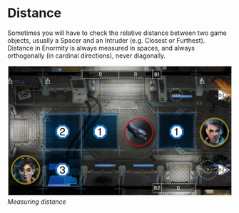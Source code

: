 # Distance

Sometimes you will have to check the
relative distance between two game
objects, usually a Spacer and an Intruder (e.g. Closest or Furthest). Distance in
Enormity is always measured in spaces, and always orthogonally (in cardinal
directions), never diagonally.

![](img/measuring-distance.png)  
*Measuring distance*